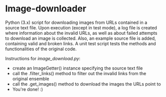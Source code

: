 # Image-downloader
Python (3.x) script for downloading images from URLs contained in a source text file. Upon execution (except in test mode), a log file is created where information about the invalid URLs, as well as about failed attempts to download an image is collected.
Also, an example source file is added, containing valid and broken links.
A unit test script tests the methods and functionalities of the original code.

Instructions for *image_download.py*:
  - create an ImageGetter() instance specifying the source text file
  - call the .filter_links() method to filter out the invalid links from the original ensemble
  - call the .get_images() method to download the images the URLs point to
  - You're done! :)
